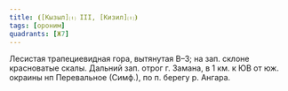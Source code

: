 ```yaml
---
title: ⦗[Кызыл]⒯ III, [Кизил]⒯⦘
tags: [ороним]
quadrants: [Ж7]
---
```


Лесистая трапециевидная гора, вытянутая В–З; на зап. склоне красноватые скалы.
Дальний зап. отрог г. Замана, в 1 км. к ЮВ от юж. окраины нп Перевальное
(Симф.), по п. берегу р. Ангара.
